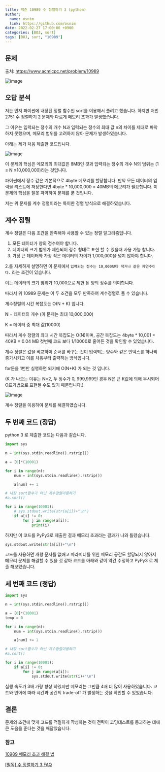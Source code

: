 ```yaml
---
title: 백준 10989 수 정렬하기 3 (python)
author:
  name: osnim
  link: https://github.com/osnim
date: 2022-02-27 17:00:00 +0900
categories: [BOJ, sort]
tags: [BOJ, sort, "10989"]
---
```


## 문제

출처: <https://www.acmicpc.net/problem/10989>

![image](https://user-images.githubusercontent.com/79408217/155874725-cf70a3e6-9134-405c-aba7-5d93e08e25da.png)

## 오답 분석

저는 먼저 파이썬에 내장된 정렬 함수인 sort를 이용해서 풀려고 했습니다. 하지만 저번 2751 수 정렬하기 2 문제와 다르게 메모리 초과가 발생했습니다.

그 이유는 입력되는 정수의 개수 N과 입력되는 정수의 최대 값 n의 차이를 제대로 파악하지 못했으며, 메모리 범위를 고려하지 않아 문제가 발생하였습니다.

아래는 제가 처음 제출한 코드입니다.

![image](https://user-images.githubusercontent.com/79408217/155874832-216f8199-ab59-4b60-8913-ce321ee161ec.png)

이 문제의 핵심은 메모리의 최대값은 8MB인 것과 입력되는 정수의 개수 N의 범위는
(1 ≤ N ≤10,000,000)라는 것입니다.

파이썬에서 정수 값은 기본적으로 4byte 메모리를 할당합니다. 만약 모든 데이터의 입력을 리스트에 저장한다면
4byte \* 10,000,000 = 40MB의 메모리가 필요합니다.
이 문제의 핵심을 잘못 파악하여 문제를 푼 것입니다.

저는 위 문제를 계수 정렬이라는 특이한 정렬 방식으로 해결하였습니다.

## 계수 정렬

계수 정렬은 다음 조건을 만족해야 사용할 수 있는 정렬 알고리즘입니다.

1. 모든 데이터가 양의 정수여야 합니다.
2. 데이터의 크기 범위가 제한되어 정수 형태로 표현 할 수 있을때 사용 가능 합니다.
3. 가장 큰 데이터와 가장 작은 데이터의 차이가 1,000,000을 넘지 않아야 합니다.

2.를 자세하게 설명하면 이 문제에서 `입력되는 정수는 10,000보다 작거나 같은 자연수이다.` 라는 조건이 있습니다.

이는 데이터의 크기 범위가 10,000으로 제한 된 양의 정수를 의미합니다.

따라서 위 10989 문제는 이 두 조건을 모두 만족하여 계수정렬로 풀 수 있습니다.

계수정렬의 시간 복잡도는 O(N + K) 입니다.

N = 데이터의 개수 (이 문제는 최대 10,000,000)

K = 데이터 중 최대 값(10000)

따라서 계수 정렬의 최대 시간 복잡도는 O(N)이며, 공간 복잡도는 4byte \* 10,001 = 40KB = 0.04 MB 첫번째 코드 보다 1/10000로 줄어든 것을 확인할 수 있었습니다.

계수 정렬은 값을 비교하며 순서를 바꾸는 것이 입력되는 양수와 깉은 인덱스를 하나씩 증가시키고 이를 처음부터 출력하는 방식입니다.

for문을 1번만 실행하면 되기에 O(N+K) 가 되는 것 입니다.

(K 가 나오는 이유는 N=2, 두 정수가 0, 999,999인 경우 N은 큰 K값에 의해 무시되어 O표기법으로 표현될 수도 있기 때문입니다.)

![image](https://user-images.githubusercontent.com/79408217/155875687-753cfe13-4d13-41b6-90f0-ae2f5178519a.png)

계수 정렬을 이용하여 문제를 해결하였습니다.

## 두 번째 코드 (정답)

python 3 로 제출한 코드는 다음과 같습니다.

```python
import sys

n = int(sys.stdin.readline().rstrip())

a = [0]*(10001)

for i in range(n):
    num = int(sys.stdin.readline().rstrip())

    a[num] += 1

# 내장 sort함수가 아닌 계수정렬이용하기
#a.sort()

for i in range(10001):
    # sys.stdout.write(str(a[i])+"\n")
    if a[i] != 0:
        for j in range(a[i]):
            print(i)
```

하지만 이 코드를 PyPy3로 제출한 결과 메모리 초과라는 결과가 나와 틀렸습니다.

```python
sys.stdout.write(str(a[i])+"\n")
```

코드를 사용하면 개행 문자를 없애고 파라미터를 위한 메모리 공간도 할당되지 않아서 메모리 문제를 해결할 수 있을 것 같아 코드를 아래와 같이 약간 수정하고 PyPy3 로 제출 해보았습니다.

## 세 번째 코드 (정답)

```python
import sys

n = int(sys.stdin.readline().rstrip())

a = [0]*(10001)
temp = 0

for i in range(n):
    num = int(sys.stdin.readline().rstrip())

    a[num] += 1

# 내장 sort함수가 아닌 계수정렬이용하기
#a.sort()

for i in range(10001):
    if a[i] != 0:
        for j in range(a[i]):
            sys.stdout.write(str(i)+"\n")
```

실행 속도가 3배 가량 향상 하였지만 메모리는 그만큼 4배 더 많이 사용하였습니다. 코드와 언어에 따라 시간과 공간의 trade-off 가 발생하는 것을 확인할 수 있었습니다.

## 결론

문제의 조건에 맞게 코드를 적절하게 작성하는 것이 전략이 코딩테스트를 통과하는 데에 큰 도움을 준다는 것을 깨달았습니다.

### 참고

[10989 메모리 초과 해결 법](https://animoto1.tistory.com/entry/%EB%B0%B1%EC%A4%80-10989-%EC%88%98-%EC%A0%95%EB%A0%AC%ED%95%98%EA%B8%B0-3-%ED%8C%8C%EC%9D%B4%EC%8D%AC-Python)

[[필독] 수 정렬하기 3 FAQ](https://www.acmicpc.net/board/view/26132)
